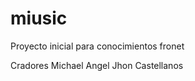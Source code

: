 miusic
======

Proyecto inicial para conocimientos fronet


Cradores Michael Angel 
 		 Jhon Castellanos